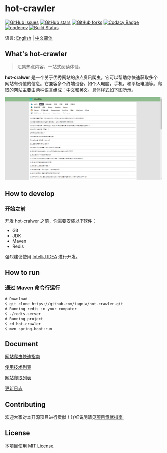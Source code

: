# hot-crawler

[![GitHub issues](https://img.shields.io/github/issues/tagnja/hot-crawler)](https://github.com/tagnja/hot-crawler/issues)
[![GitHub stars](https://img.shields.io/github/stars/tagnja/hot-crawler)](https://github.com/tagnja/hot-crawler/stargazers)
[![GitHub forks](https://img.shields.io/github/forks/tagnja/hot-crawler)](https://github.com/tagnja/hot-crawler/network)
[![Codacy Badge](https://api.codacy.com/project/badge/Grade/d25aed8571b944e6838686d96ea3873f)](https://www.codacy.com/manual/tagnja/hot-crawler?utm_source=github.com&amp;utm_medium=referral&amp;utm_content=tagnja/hot-crawler&amp;utm_campaign=Badge_Grade)
[![codecov](https://codecov.io/gh/tagnja/hot-crawler/branch/master/graph/badge.svg)](https://codecov.io/gh/tagnja/hot-crawler)
[![Build Status](https://travis-ci.com/tagnja/hot-crawler.svg?branch=test)](https://travis-ci.com/tagnja/hot-crawler)

语言: [English](README.md) | [中文简体](README_zh_CN.md)

##  What's hot-crawler

> 汇集热点内容，一站式阅读体验。

**hot-cralwer** 是一个关于优秀网站的热点资讯爬虫。它可以帮助你快速获取多个网站有价值的信息。它兼容多个终端设备，如个人电脑，手机，和平板电脑等。爬取的网站主要由两种语言组成：中文和英文。具体样式如下图所示。

![网站首页图](documents/hotcrawler-homepage-v2-pc.png)

## How to develop

### 开始之前

开发 hot-cralwer 之前，你需要安装以下软件：

- Git
- JDK
- Maven
- Redis

强烈建议使用 [IntelliJ IDEA](https://www.jetbrains.com/idea/?fromMenu) 进行开发。


## How to run
### 通过 Maven 命令行运行

```shell
# Download
$ git clone https://github.com/tagnja/hot-crawler.git
# Running redis in your computer
$ ./redis-server
# Running project
$ cd hot-crawler
$ mvn spring-boot:run
```

## Document

[网站爬虫快速指南](documents/crawler-development-tutorial_zh_CN.md)

[使用技术列表](documents/techniques-list_zh_CN.md)

[网站爬取列表](documents/websites-list_zh_CN.md)

[更新日志](documents/update_log.md)

## Contributing

欢迎大家对本开源项目进行贡献！详细说明请见[项目贡献指南](CONTRIBUTING_zh_CN.md)。

## License

本项目使用 [MIT License](https://opensource.org/licenses/MIT).